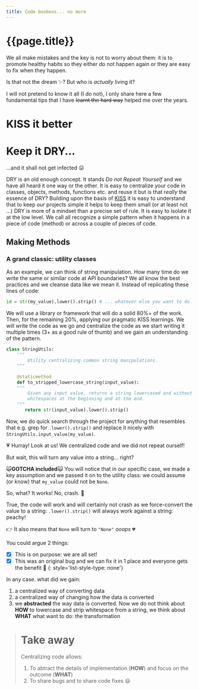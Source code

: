 ```yaml
---
title: Code booboos... no more
---
```

# {{page.title}}
We all make mistakes and the key is not to worry about them: it is to promote healthy habits so they either do not happen again or they are easy to fix when they happen.

Is that not the dream :sparkles:? But who is _actually_ living it?

I will not pretend to know it all (I do not), I only share here a few fundamental tips that I have ~~learnt the hard way~~ helped me over the years.

# KISS it better

# Keep it DRY...
...and it shall not get infected :stuck_out_tongue:

DRY is an old enough concept. It stands _Do not Repeat Yourself_ and we have all heard it one way or the other. It is easy to centralize your code in classes, objects, methods, functions etc. and reuse it but is that _really_ the essence of DRY?
Building upon the basis of [KISS](#KISS) it is easy to understand that to keep our projects simple it helps to keep them small (or at least not ...)
DRY is more of a mindset than a precise set of rule. It is easy to isolate it at the low level. We call all recognize a simple pattern when it happens in a piece of code (method) or across a couple of pieces of code.
##
## Making Methods
### A grand classic: utility classes
As an example, we can think of string manipulation. How many time do we write the same or similar code at API boundaries? We all know the best practices and we cleanse data like we mean it.
Instead of replicating these lines of code:

```python
id = str(my_value).lower().strip() # ... whatever else you want to do
```
We will use a library or framework that will do a solid 80%+ of the work. Then, for the remaining 20%, applying our pragmatic KISS learnings. We will write the code as we go and centralize the code as we start writing it multiple times (3+ as a good rule of thumb) and we gain an understanding of the pattern.

```python
class StringUtils:
	"""
		Utility centralizing common string manipulations.
	"""

	@staticmethod
    def to_stripped_lowercase_string(input_value):
    """
	    Given any input value, returns a string lowercased and without 
	    whitespaces at the beginning and at the end.
    """
	   return str(input_value).lower().strip() 
```
Now, we do quick search through the project for anything that resembles that e.g. grep for `.lower().strip()` and replace it nicely with `StringUtils.input_value(my_value)`.

 :heartpulse: Hurray! Look at us! We centralized code and we did not repeat ourself!

But wait, this will turn any value into a string... right?

:scream_cat:**GOTCHA included**:scream_cat:
You will notice that in our specific case, we made a key assumption and we passed it on to the utility class:
we could assume (or know) that `my_value` could not be `None`.

So, what? It works! No, crash. :see_no_evil:

True, the code will work and will certainly not crash as we force-convert the value to a string: `.lower().strip()` will always work against a string: peachy!

:point_right: It also means that `None` will turn to `"None"` *ooops*  :broken_heart:

You could argue 2 things:
- [x] This is on purpose: we are all set!
- [x] This was an original bug and we can fix it in 1 place and everyone gets the benefit   :revolving_hearts:
{: style='list-style-type: none'}

In any case. what did we gain:
1. a centralized way of converting data
2. a centralized way of changing how the data is converted
3. we **abstracted** the way data is converted. Now we do not think about **HOW** to lowercase and strip whitespace from a string, we think about **WHAT** what want to do: the transformation

> # Take away
> Centralizing code allows:
> 1. To abtract the details of implementation (**HOW**) and focus on the outcome (**WHAT**)
> 2. To share bugs and to share code fixes :smiley:
## 
<!--stackedit_data:
eyJoaXN0b3J5IjpbLTY2MTA2OTE5NSwtMjc2NDg2MDc1XX0=
-->